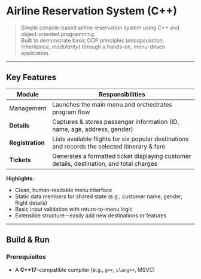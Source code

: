 # Airline Reservation System (C++)

> Simple console-based airline reservation system using C++ and object-oriented programming.  
> Built to demonstrate basic OOP principles (*encapsulation, inheritance, modularity*) through a hands-on, menu-driven application.

---

## Key Features

| Module        | Responsibilities |
|---------------|------------------|
| Management   | Launches the main menu and orchestrates program flow |
| **Details**      | Captures & stores passenger information (ID, name, age, address, gender) |
| **Registration** | Lists available flights for six popular destinations and records the selected itinerary & fare |
| **Tickets**      | Generates a formatted ticket displaying customer details, destination, and total charges |

**Highlights:**
- Clean, human-readable menu interface
- Static data members for shared state (e.g., customer name, gender, flight details)
- Basic input validation with return-to-menu logic
- Extensible structure—easily add new destinations or features

---

##  Build & Run

### Prerequisites
- A **C++17**-compatible compiler (e.g., `g++`, `clang++`, MSVC)


